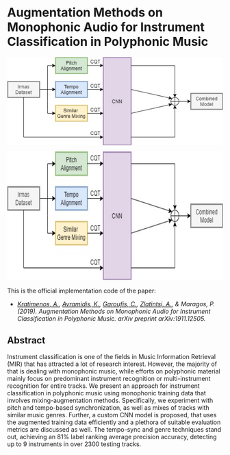 # Augmentation Methods on Monophonic Audio for Instrument Classification in Polyphonic Music

<img align="center" src="pipe.jpg">

<p align="center">
    <img src="pipe.jpg" alt="Image" width="600" height="300" />
</p>

This is the official implementation code of the paper:

* *[Kratimenos, A.](https://github.com/agelosk), [Avramidis, K.](https://github.com/klean2050), [Garoufis, C.](https://github.com/cgaroufis), [Zlatintsi, A.](https://github.com/daedmoon), & Maragos, P. (2019). Augmentation Methods on Monophonic Audio for Instrument Classification in Polyphonic Music. arXiv preprint arXiv:1911.12505.*

## Abstract
Instrument classification is one of the fields in Music Information Retrieval (MIR) that has attracted a lot of research interest. However, the majority of that is dealing with monophonic music, while efforts on polyphonic material mainly focus on predominant instrument recognition or multi-instrument recognition for entire tracks. We present an approach for instrument classification in polyphonic music using monophonic training data that involves mixing-augmentation methods. Specifically, we experiment with pitch and tempo-based synchronization, as well as mixes of tracks with similar music genres. Further, a custom CNN model is proposed, that uses the augmented training data efficiently and a plethora of suitable evaluation metrics are discussed as well. The tempo-sync and genre techniques stand out, achieving an 81% label ranking average precision accuracy, detecting up to 9 instruments in over 2300 testing tracks.

